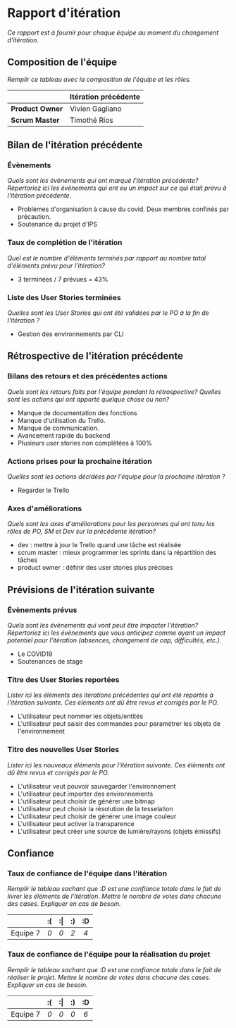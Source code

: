 # Rapport d'itération

*Ce rapport est à fournir pour chaque équipe au moment du changement d'itération.*

## Composition de l'équipe

*Remplir ce tableau avec la composition de l'équipe et les rôles.*

|  &nbsp;                 | Itération précédente     |
| -------------           |-------------             |
| **Product Owner**       | Vivien Gagliano          |
| **Scrum Master**        | Timothé Rios             |

## Bilan de l'itération précédente

### Évènements

*Quels sont les évènements qui ont marqué l'itération précédente? Répertoriez ici les évènements qui ont eu un impact sur ce qui était prévu à l'itération précédente.*

* Problèmes d'organisation à cause du covid. Deux membres confinés par précaution.
* Soutenance du projet d'IPS

### Taux de complétion de l'itération

*Quel est le nombre d'éléments terminés par rapport au nombre total d'éléments prévu pour l'itération?*

* 3 terminées / 7 prévues = 43%

### Liste des User Stories terminées

*Quelles sont les User Stories qui ont été validées par le PO à la fin de l'itération ?*

* Gestion des environnements par CLI

## Rétrospective de l'itération précédente

### Bilans des retours et des précédentes actions

*Quels sont les retours faits par l'équipe pendant la rétrospective? Quelles sont les actions qui ont apporté quelque chose ou non?*

* Manque de documentation des fonctions
* Manque d'utilisation du Trello.
* Manque de communication.
* Avancement rapide du backend
* Plusieurs user stories non complétées à 100%

### Actions prises pour la prochaine itération

*Quelles sont les actions décidées par l'équipe pour la prochaine itération ?*

* Regarder le Trello

### Axes d'améliorations

*Quels sont les axes d'améliorations pour les personnes qui ont tenu les rôles de PO, SM et Dev sur la précédente itération?*

* dev : mettre à jour le Trello quand une tâche est réalisée
* scrum master : mieux programmer les sprints dans la répartition des tâches
* product owner : définir des user stories plus précises

## Prévisions de l'itération suivante

### Évènements prévus

*Quels sont les évènements qui vont peut être impacter l'itération? Répertoriez ici les évènements que vous anticipez comme ayant un impact potentiel pour l'itération (absences, changement de cap,
difficultés, etc.).*

* Le COVID19
* Soutenances de stage

### Titre des User Stories reportées

*Lister ici les éléments des itérations précédentes qui ont été reportés à l'itération suivante. Ces éléments ont dû être revus et corrigés par le PO.*

* L'utilisateur peut nommer les objets/entités
* L'utilisateur peut saisir des commandes pour paramétrer les objets de l'environnement

### Titre des nouvelles User Stories

*Lister ici les nouveaux éléments pour l'itération suivante. Ces éléments ont dû être revus et corrigés par le PO.*

* L'utilisateur veut pouvoir sauvegarder l'environnement
* L'utilisateur peut importer des environnements
* L'utilisateur peut choisir de générer une bitmap
* L'utilisateur peut choisir la résolution de la tesselation
* L'utilisateur peut choisir de générer une image couleur
* L'utilisateur peut activer la transparence
* L'utilisateur peut créer une source de lumière/rayons (objets émissifs)

## Confiance

### Taux de confiance de l'équipe dans l'itération

*Remplir le tableau sachant que :D est une confiance totale dans le fait de livrer les éléments de l'itération. Mettre le nombre de votes dans chacune des cases. Expliquer en cas de besoin.*

|          	| :(    | :&#124;    | :)    | :D    |
|:--------:	|:----:	|:----:	    |:----:	|:----:	|
| Equipe 7    |  *0*    |  *0*        |  *2*    |  *4*    |

### Taux de confiance de l'équipe pour la réalisation du projet

*Remplir le tableau sachant que :D est une confiance totale dans le fait de réaliser le projet. Mettre le nombre de votes dans chacune des cases. Expliquer en cas de besoin.*

|          	| :(    | :&#124;    | :)    | :D    |
|:--------:	|:----:	|:----:	    |:----:	|:----:	|
| Equipe 7    |  *0*    |  *0*        |  *0*    |  *6*    |

 
 